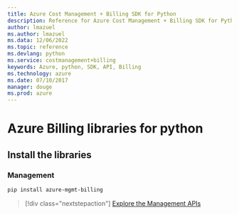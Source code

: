 ```yaml
---
title: Azure Cost Management + Billing SDK for Python
description: Reference for Azure Cost Management + Billing SDK for Python
author: lmazuel
ms.author: lmazuel
ms.data: 12/06/2022
ms.topic: reference
ms.devlang: python
ms.service: costmanagement+billing
keywords: Azure, python, SDK, API, Billing
ms.technology: azure
ms.date: 07/10/2017
manager: douge
ms.prod: azure
---
```

# Azure Billing libraries for python

## Install the libraries


### Management

```bash
pip install azure-mgmt-billing
```
> [!div class="nextstepaction"]
> [Explore the Management APIs](/python/api/overview/azure/billing/management)